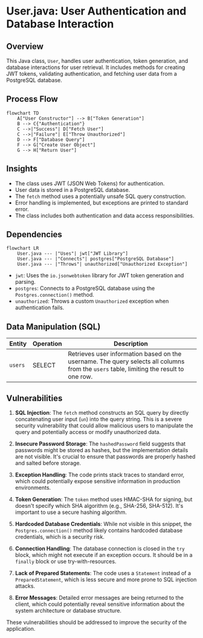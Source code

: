 # User.java: User Authentication and Database Interaction

## Overview

This Java class, `User`, handles user authentication, token generation, and database interactions for user retrieval. It includes methods for creating JWT tokens, validating authentication, and fetching user data from a PostgreSQL database.

## Process Flow

```mermaid
flowchart TD
    A["User Constructor"] --> B["Token Generation"]
    B --> C{"Authentication"}
    C -->|"Success"| D["Fetch User"]
    C -->|"Failure"| E["Throw Unauthorized"]
    D --> F["Database Query"]
    F --> G["Create User Object"]
    G --> H["Return User"]
```

## Insights

- The class uses JWT (JSON Web Tokens) for authentication.
- User data is stored in a PostgreSQL database.
- The `fetch` method uses a potentially unsafe SQL query construction.
- Error handling is implemented, but exceptions are printed to standard error.
- The class includes both authentication and data access responsibilities.

## Dependencies

```mermaid
flowchart LR
    User.java --- |"Uses"| jwt["JWT Library"]
    User.java --- |"Connects"| postgres["PostgreSQL Database"]
    User.java --- |"Throws"| unauthorized["Unauthorized Exception"]
```

- `jwt`: Uses the `io.jsonwebtoken` library for JWT token generation and parsing.
- `postgres`: Connects to a PostgreSQL database using the `Postgres.connection()` method.
- `unauthorized`: Throws a custom `Unauthorized` exception when authentication fails.

## Data Manipulation (SQL)

| Entity | Operation | Description |
|--------|-----------|-------------|
| `users` | SELECT | Retrieves user information based on the username. The query selects all columns from the `users` table, limiting the result to one row. |

## Vulnerabilities

1. **SQL Injection**: The `fetch` method constructs an SQL query by directly concatenating user input (`un`) into the query string. This is a severe security vulnerability that could allow malicious users to manipulate the query and potentially access or modify unauthorized data.

2. **Insecure Password Storage**: The `hashedPassword` field suggests that passwords might be stored as hashes, but the implementation details are not visible. It's crucial to ensure that passwords are properly hashed and salted before storage.

3. **Exception Handling**: The code prints stack traces to standard error, which could potentially expose sensitive information in production environments.

4. **Token Generation**: The `token` method uses HMAC-SHA for signing, but doesn't specify which SHA algorithm (e.g., SHA-256, SHA-512). It's important to use a secure hashing algorithm.

5. **Hardcoded Database Credentials**: While not visible in this snippet, the `Postgres.connection()` method likely contains hardcoded database credentials, which is a security risk.

6. **Connection Handling**: The database connection is closed in the `try` block, which might not execute if an exception occurs. It should be in a `finally` block or use try-with-resources.

7. **Lack of Prepared Statements**: The code uses a `Statement` instead of a `PreparedStatement`, which is less secure and more prone to SQL injection attacks.

8. **Error Messages**: Detailed error messages are being returned to the client, which could potentially reveal sensitive information about the system architecture or database structure.

These vulnerabilities should be addressed to improve the security of the application.
